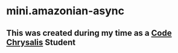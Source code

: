 # mini.amazonian-async
## This was created during my time as a [Code Chrysalis](https://codechrysalis.io) Student